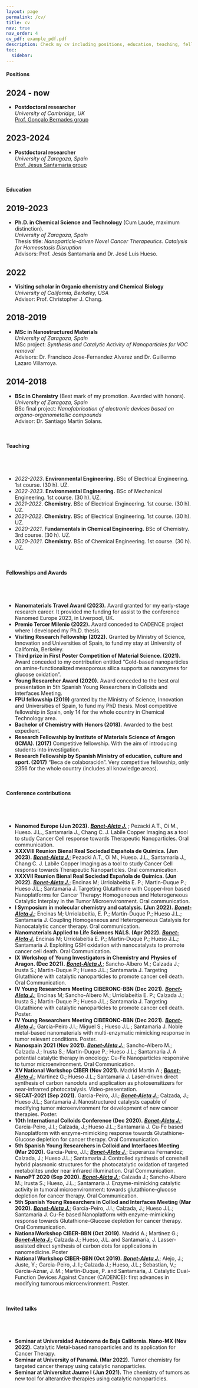 ```yaml
---
layout: page
permalink: /cv/
title: cv
nav: true
nav_order: 4
cv_pdf: example_pdf.pdf
description: Check my cv including positions, education, teaching, fellowships & awards, conference contributions and invited talks.
toc:
  sidebar: 
---
```



#### Positions

<div class="publications"><h2 class="bibliography"> 2024 - now</h2></div>

- **Postdoctoral researcher**   
  _University of Cambridge, UK_   
  [Prof. Gonçalo Bernades group](https://gbernardeslab.com)

<div class="publications"><h2 class="bibliography"> 2023-2024 </h2></div>

- **Postdoctoral researcher**   
  _University of Zaragoza, Spain_      
  [Prof. Jesus Santamaria group](https://nfp.unizar.es)   

&nbsp;


#### Education

<div class="publications"><h2 class="bibliography"> 2019-2023</h2></div>

- **Ph.D. in Chemical Science and Technology** (Cum Laude, maximum distinction).  
  _University of Zaragoza, Spain_  
  Thesis title: _Nanoparticle-driven Novel Cancer Therapeutics. Catalysis for Homeostasis Disruption_  
  Advisors: Prof. Jesús Santamaría and Dr. José Luis Hueso.  

<div class="publications"><h2 class="bibliography"> 2022</h2></div>

- **Visiting scholar in Organic chemistry and Chemical Biology**  
  _University of California, Berkeley, USA_  
  Advisor: Prof. Christopher J. Chang.  

<div class="publications"><h2 class="bibliography"> 2018-2019</h2></div>

- **MSc in Nanostructured Materials**  
  _University of Zaragoza, Spain_  
  MSc project: _Synthesis and Catalytic Activity of Nanoparticles for VOC removal_          
  Advisors: Dr. Francisco Jose-Fernandez Alvarez and Dr. Guillermo Lazaro Villarroya.

<div class="publications"><h2 class="bibliography"> 2014-2018</h2></div>

- **BSc in Chemistry** (Best mark of my promotion. Awarded with honors).  
  _University of Zaragoza, Spain_  
  BSc final project: _Nanofabrication of electronic devices based on organo-organometallic compounds_  
  Advisor: Dr. Santiago Martin Solans.

 &nbsp;

#### Teaching

<div class="publications"><h2 class="bibliography"> &nbsp; </h2></div>

- _2022-2023_. **Environmental Engineering.** BSc of Electrical Engineering. 1st course. (30 h). UZ.
- _2022-2023_. **Environmental Engineering.** BSc of Mechanical Engineering. 1st course. (30 h). UZ.
- _2021-2022_. **Chemistry.** BSc of Electrical Engineering. 1st course. (30 h). UZ.
- _2021-2022_. **Chemistry.** BSc of Electrical Engineering. 1st course. (30 h). UZ.
- _2020-2021_. **Fundamentals in Chemical Engineering.** BSc of Chemistry. 3rd course. (30 h). UZ.
- _2020-2021_. **Chemistry.** BSc of Chemical Engineering. 1st course. (30 h). UZ.

&nbsp;

#### Fellowships and Awards

<div class="publications"><h2 class="bibliography"> &nbsp; </h2></div>

-	**Nanomaterials Travel Award (2023).** Award granted for my early-stage research career. It provided me funding for assist to the conference Nanomed Europe 2023, in Liverpool, UK. 
-	**Premio Tercer Milenio (2022).** Award conceded to CADENCE project where I developed my Ph.D. thesis. 
-	**Visiting Research Fellowship (2022).** Granted by Ministry of Science, Innovation and Universities of Spain, to fund my stay at University of California, Berkeley.
-	**Third prize in First Poster Competition of Material Science. (2021).** Award conceded to my contribution entitled “Gold-based nanoparticles on amine-functionalized mesoporous silica supports as nanozymes for glucose oxidation”.
-	**Young Researcher Award (2020).** Award conceded to the best oral presentation in 5th Spanish Young Researchers in Colloids and Interfaces Meeting.
-	**FPU fellowship (2019)** granted by the Ministry of Science, Innovation and Universities of Spain, to fund my PhD thesis. Most competitive fellowship in Spain, only 14 for the whole country in Chemical Technology area.
-	**Bachelor of Chemistry with Honors (2018).** Awarded to the best expedient.
-	**Research Fellowship by Institute of Materials Science of Aragon (ICMA). (2017)** Competitive fellowship. With the aim of introducing students into investigation.
-	**Research Fellowship by Spanish Ministry of education, culture and sport. (2017)** “Beca de colaboración”. Very competitive fellowship, only 2356 for the whole country (includes all knowledge areas). 

&nbsp;

#### Conference contributions

<div class="publications"><h2 class="bibliography"> &nbsp; </h2></div>

-	**Nanomed Europe (Jun 2023).** **_<u>Bonet-Aleta J.</u>_** ; Pezacki A.T., Oi M., Hueso. J.L., Santamaria J., Chang C. J. Labile Copper Imaging as a tool to study Cancer Cell response towards Therapeutic Nanoparticles. Oral communication.
-	**XXXVIII Reunion Bienal Real Sociedad Española de Química. (Jun 2023).** **_<u>Bonet-Aleta J.</u>_**; Pezacki A.T., Oi M., Hueso. J.L., Santamaria J., Chang C. J. Labile Copper Imaging as a tool to study Cancer Cell response towards Therapeutic Nanoparticles. Oral communication.
-	**XXXVII Reunion Bienal Real Sociedad Española de Química. (Jun 2022).** **_<u>Bonet-Aleta J.</u>_**; Encinas M; Urriolabeitia E. P.; Martin-Duque P.; Hueso J.L.; Santamaria J. Targeting Glutathione with Copper-Iron based Nanoplatforms for Cancer Therapy: Homogeneous and Heterogeneous Catalytic Interplay in the Tumor Microenvironment. Oral communication.
-	**I Symposium in molecular chemistry and catalysis. (Jun 2022).** **_<u>Bonet-Aleta J.</u>_**; Encinas M; Urriolabeitia, E. P.; Martin-Duque P.; Hueso J.L.; Santamaria J. Coupling Homogeneous and Heterogeneous Catalysis for Nanocatalytic cancer therapy. Oral communication.
-	**Nanomaterials Applied to Life Sciences NALS. (Apr 2022).** **_<u>Bonet-Aleta J.</u>_** Encinas M; Urriolabeitia E. P.; Martin-Duque P.; Hueso J.L.; Santamaria J. Exploiting GSH oxidation with nanocatalysts to promote cancer cell death. Oral Communication.
-	**IX Workshop of Young Investigators in Chemistry and Physics of Aragon. (Dec 2021).** **_<u>Bonet-Aleta J.</u>_**; Sancho-Albero M.; Calzada J.; Irusta S.; Martin-Duque P.; Hueso J.L.; Santamaria J. Targeting Glutathione with catalytic nanoparticles to promote cancer cell death. Oral Communication.
-	**IV Young Researchers Meeting CIBERONC-BBN (Dec 2021).** **_<u>Bonet-Aleta J.</u>_**; Encinas M; Sancho-Albero M.; Urriolabeitia E. P.; Calzada J.; Irusta S.; Martin-Duque P.; Hueso J.L.; Santamaria J. Targeting Glutathione with catalytic nanoparticles to promote cancer cell death. Poster.
-	**IV Young Researchers Meeting CIBERONC-BBN (Dec 2021).** **_<u>Bonet-Aleta J.</u>_**; Garcia-Peiro J.I.; Miguel S.; Hueso J.L.; Santamaria J. Noble metal-based nanomaterials with multi-enzymatic mimicking response in tumor relevant conditions. Poster.
-	**Nanospain 2021 (Nov 2021).** **_<u>Bonet-Aleta J.</u>_**; Sancho-Albero M.; Calzada J.; Irusta S.; Martin-Duque P.; Hueso J.L.; Santamaria J. A potential catalytic therapy in oncology: Cu-Fe Nanoparticles responsive to tumor microenvironment. Oral Communication.
-	**XV National Workshop CIBER (Nov 2021).** Madrid Martin A.; **_<u>Bonet-Aleta J.</u>_**; Martinez G.; Hueso J.L.; Santamaria J. Laser-driven direct synthesis of carbon nanodots and application as photosensitizers for near-infrarred photocatalysis. Video-presentation.
-	**SECAT-2021 (Sep 2021).** Garcia-Peiro, J.I.; **_<u>Bonet-Aleta J.</u>_**; Calzada, J.; Hueso J.L.; Santamaria J. Nanostructured catalysts capable of modifying tumor microenvironment for development of new cancer therapies. Poster.
-	**10th International Colloids Conference (Dec 2020).** **_<u>Bonet-Aleta J.</u>_**; Garcia-Peiro, J.I.; Calzada, J.; Hueso J.L.; Santamaria J. Cu-Fe based Nanoplatform with enzyme-mimicking response towards Glutathione-Glucose depletion for cancer therapy. Oral Communication.
-	**5th Spanish Young Researchers in Colloid and Interfaces Meeting (Mar 2020).** Garcia-Peiro, J.I.; **_<u>Bonet-Aleta J.</u>_**; Esperanza Fernandez; Calzada, J.; Hueso J.L.; Santamaria J. Controlled synthesis of coreshell hybrid plasmonic structures for the photocatalytic oxidation of targeted metabolites under near infrared illumination. Oral Communication.
-	**NanoPT 2020 (Sep 2020).** **_<u>Bonet-Aleta J.</u>_**; Calzada J.; Sancho-Albero M.; Irusta S.; Hueso, J.L.; Santamaria J. Enzyme-mimicking catalytic activity in tumoral microenvironment: towards glutathione-glucose depletion for cancer therapy. Oral Communication.
-	**5th Spanish Young Researchers in Collod and Interfaces Meeting (Mar 2020).** **_<u>Bonet-Aleta J.</u>_**; Garcia-Peiro, J.I.; Calzada, J.; Hueso J.L.; Santamaria J. Cu-Fe based Nanoplatform with enzyme-mimicking response towards Glutathione-Glucose depletion for cancer therapy. Oral Communication.
-	**NationalWorkshop CIBER-BBN (Oct 2019).** Madrid A.; Martinez G.; **_<u>Bonet-Aleta J.</u>_**; Calzada J.; Hueso, J.L. and Santamaria, J. Lasser-assisted direct synthesis of carbon dots for applications in nanomedicine. Poster
-	**National Workshop CIBER-BBN (Oct 2019).** **_<u>Bonet-Aleta J.</u>_**; Alejo, J.; Juste, Y.; Garcia-Peiro, J. I.; Calzada J.; Hueso, J.L.; Sebastian, V.; Garcia-Aznar, J. M.; Martin-Duque, P. and Santamaria, J. Catalytic Dual-Function Devices Against Cancer (CADENCE): first advances in modifying tumorous microenvironment. Poster.

&nbsp;

#### Invited talks

<div class="publications"><h2 class="bibliography"> &nbsp; </h2></div>

-	**Seminar at Universidad Autónoma de Baja California. Nano-MX (Nov 2022).** Catalytic Metal-based nanoparticles and its application for Cancer Therapy. 
-	**Seminar at University of Panamá. (Mar 2022).** Tumor chemistry for targeted cancer therapy using catalytic nanoparticles.
-	**Seminar at Universitat Jaume I (Jun 2021).** The chemistry of tumors as new tool for alterantive therapies using catalytic nanoparticles.


